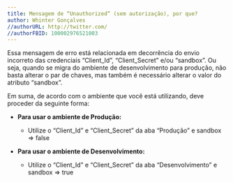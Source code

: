 ```yaml
---
title: Mensagem de “Unauthorized” (sem autorização), por que?
author: Whinter Gonçalves
//authorURL: http://twitter.com/
//authorFBID: 100002976521003
---
```


Essa mensagem de erro está relacionada em decorrência do envio incorreto das credenciais “Client_Id”, “Client_Secret” e/ou “sandbox”. Ou seja, quando se migra do ambiente de desenvolvimento para produção, não basta alterar o par de chaves, mas também é necessário alterar o valor do atributo “sandbox”.

<!--truncate-->

Em suma, de acordo com o ambiente que você está utilizando, deve proceder da seguinte forma:

- **Para usar o ambiente de Produção:**
	- Utilize o “Client_Id” e “Client_Secret” da aba “Produção” e sandbox => false

- **Para usar o ambiente de Desenvolvimento:**
	- Utilize o “Client_Id” e “Client_Secret” da aba “Desenvolvimento” e sandbox => true